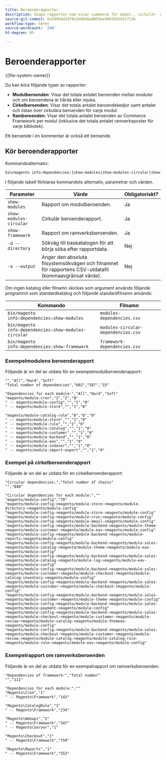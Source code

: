 ```yaml
---
title: Beroenderapporter
description: Skapa rapporter som visar summorna för modul-, cirkulär- och ramverksberoenden.
source-git-commit: 6a3995dd24f8e3e8686a8893be9693581d31712b
workflow-type: tm+mt
source-wordcount: '240'
ht-degree: 0%

---
```



# Beroenderapporter

{{file-system-owner}}

Du kan köra följande typer av rapporter:

- **Modulberoenden**: Visar det totala antalet beroenden mellan moduler och om beroendena är hårda eller mjuka.
- **Cirkelberoenden**: Visar det totala antalet beroendekedjor samt antalet och listan över cirkulära beroenden för varje modul.
- **Ramberoenden**: Visar det totala antalet beroenden av Commerce Framework per modul (inklusive det totala antalet ramverksposter för varje bibliotek).

Ett beroende i en kommentar är också ett beroende.

## Kör beroenderapporter

Kommandoalternativ:

```bash
bin/magento info:dependencies:{show-modules|show-modules-circular|show-framework} [-d|--directory="<path>"] [-o|--output="<path and filename"]
```

I följande tabell förklaras kommandots alternativ, parametrar och värden.

| Parameter | Värde | Obligatoriskt? |
| ----------------------- | -------------------------------------------------------------------------------------------------------------------- | --------- |
| `show-modules` | Rapport om modulberoenden. | Ja |
| `show-modules-circular` | Cirkulär beroenderapport. | Ja |
| `show-framework` | Rapport om ramverksberoenden. | Ja |
| `-d --directory` | Sökväg till baskatalogen för att börja söka efter rapportdata. | Nej |
| `-o --output` | Anger den absoluta filsystemsökvägen och filnamnet för rapportens CSV-utdatafil (kommaavgränsat värde). | Nej |

Om ingen katalog eller filnamn skickas som argument används följande programrot som standardkatalog och följande standardfilnamn används:

| Kommando | Filnamn |
| ----------------------------------------------------- | ----------------------------------- |
| `bin/magento info:dependencies:show-modules` | `modules-dependencies.csv` |
| `bin/magento info:dependencies:show-modules-circular` | `modules-circular-dependencies.csv` |
| `bin/magento info:dependencies:show-framework` | `framework-dependencies.csv` |

### Exempelmodulens beroenderapport

Följande är en del av utdata för en exempelmodulberoenderapport:

```terminal
"","All","Hard","Soft"
"Total number of dependencies","602","587","15"

"Dependencies for each module:","All","Hard","Soft"
"magento/module-cron","2","2","0"
" -- magento/module-config","","1","0"
" -- magento/module-store","","1","0"

"magento/module-catalog-rule","8","8","0"
" -- magento/module-store","","1","0"
" -- magento/module-rule","","1","0"
" -- magento/module-catalog","","1","0"
" -- magento/module-customer","","1","0"
" -- magento/module-backend","","1","0"
" -- magento/module-eav","","1","0"
" -- magento/module-indexer","","1","0"
" -- magento/module-import-export","","1","0"
```

### Exempel på cirkelberoenderapport

Följande är en del av utdata för en cirkelberoenderapport:

```terminal
"Circular dependencies:","Total number of chains"
"","848"

"Circular dependencies for each module:",""
"magento/module-config","70"
"magento/module-config->magento/module-store->magento/module-directory->magento/module-config"
"magento/module-config->magento/module-store->magento/module-config"
"magento/module-config->magento/module-cron->magento/module-config"
"magento/module-config->magento/module-email->magento/module-config"
"magento/module-config->magento/module-backend->magento/module-theme->magento/module-customer->magento/module-eav->magento/module-config"
"magento/module-config->magento/module-backend->magento/module-reports->magento/module-config"
"magento/module-config->magento/module-backend->magento/module-sales->magento/module-catalog->magento/module-theme->magento/module-eav->magento/module-config"
"magento/module-config->magento/module-backend->magento/module-sales->magento/module-catalog->magento/module-log->magento/module-eav->magento/module-config"
"magento/module-config->magento/module-backend->magento/module-sales->magento/module-customer->magento/module-checkout->magento/module-catalog-inventory->magento/module-config"
"magento/module-config->magento/module-backend->magento/module-sales->magento/module-customer->magento/module-checkout->magento/module-config"
"magento/module-config->magento/module-backend->magento/module-sales->magento/module-customer->magento/module-theme->magento/module-config"
"magento/module-config->magento/module-backend->magento/module-sales->magento/module-payment->magento/module-config"
"magento/module-config->magento/module-backend->magento/module-sales->magento/module-checkout->magento/module-customer->magento/module-review->magento/module-catalog->magento/module-themeax->magento/module-config"
"magento/module-config->magento/module-backend->magento/module-sales->magento/module-checkout->magento/module-customer->magento/module-review->magento/module-catalog->magento/module-catalog-rule->magento/module-rule->magento/module-eav->magento/module-config"
```

### Exempelrapport om ramverksberoenden

Följande är en del av utdata för en exempelrapport om ramverksberoenden:

```terminal
"Dependencies of framework:","Total number"
"","111"

"Dependencies for each module:",""
"Magento\Cron","1"
" -- Magento\Framework","143"

"Magento\CatalogRule","1"
" -- Magento\Framework","234"

"Magento\Webapi","2"
" -- Magento\Framework","347"
" -- Magento\Server","1"

"Magento\Checkout","1"
" -- Magento\Framework","759"

"Magento\Reports","1"
" -- Magento\Framework","553"
```
